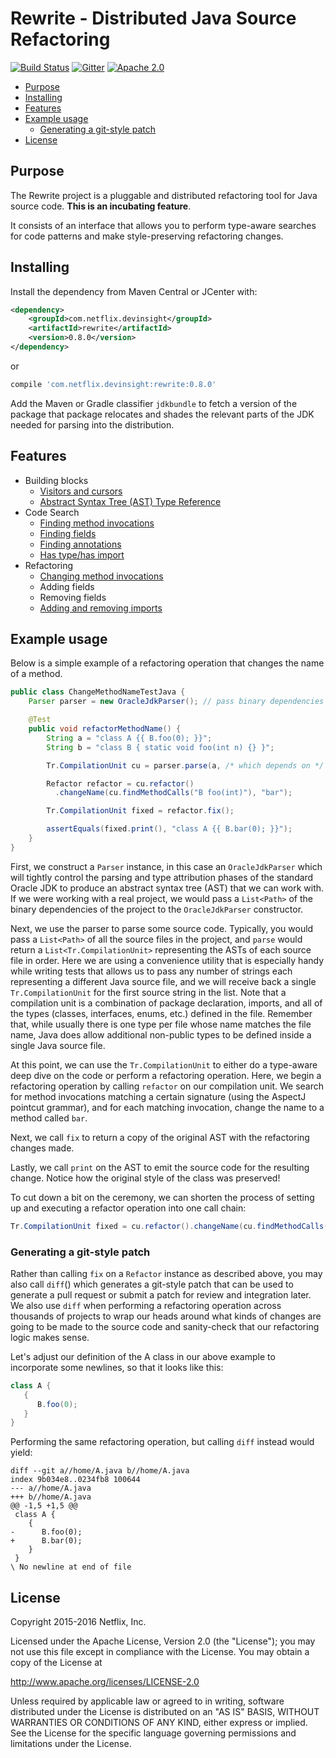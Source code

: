 # Rewrite - Distributed Java Source Refactoring

[![Build Status](https://travis-ci.org/Netflix/rewrite.svg?branch=master)](https://travis-ci.org/Netflix/rewrite)
[![Gitter](https://badges.gitter.im/Join%20Chat.svg)](https://gitter.im/Netflix/rewrite?utm_source=badge&utm_medium=badge&utm_campaign=pr-badge)
[![Apache 2.0](https://img.shields.io/github/license/Netflix/rewrite.svg)](http://www.apache.org/licenses/LICENSE-2.0)

- [Purpose](#purpose)
- [Installing](#installing)
- [Features](#features)
- [Example usage](#example-usage)
  - [Generating a git-style patch](#generating-a-git-style-patch)
- [License](#license)

## Purpose

The Rewrite project is a pluggable and distributed refactoring tool for Java source code.  **This is an incubating feature**.

It consists of an interface that allows you to perform type-aware searches for code patterns and make style-preserving refactoring changes.

## Installing

Install the dependency from Maven Central or JCenter with:

```xml
<dependency>
    <groupId>com.netflix.devinsight</groupId>
    <artifactId>rewrite</artifactId>
    <version>0.8.0</version>
</dependency>
```

or

```groovy
compile 'com.netflix.devinsight:rewrite:0.8.0'
```

Add the Maven or Gradle classifier `jdkbundle` to fetch a version of the package that package relocates and shades the relevant parts of the JDK needed for parsing into the distribution.

## Features

* Building blocks
  - [Visitors and cursors](https://github.com/Netflix/rewrite/wiki/Visitors-and-Cursors)
  - [Abstract Syntax Tree (AST) Type Reference](https://github.com/Netflix/rewrite/wiki/Abstract-Syntax-Tree-(AST)-Type-Reference)
* Code Search
  - [Finding method invocations](https://github.com/Netflix/rewrite/wiki/Finding-Method-Invocations)
  - [Finding fields](https://github.com/Netflix/rewrite/wiki/Finding-Fields)
  - [Finding annotations](https://github.com/Netflix/rewrite/wiki/Finding-Annotations)
  - [Has type/has import](https://github.com/Netflix/rewrite/wiki/Has-Type-and-Has-Import)
* Refactoring
  - [Changing method invocations](https://github.com/Netflix/rewrite/wiki/Changing-Method-Invocations)
  - Adding fields
  - Removing fields
  - [Adding and removing imports](https://github.com/Netflix/rewrite/wiki/Adding-and-Removing-Imports)

## Example usage

Below is a simple example of a refactoring operation that changes the name of a method.

```java
public class ChangeMethodNameTestJava {
    Parser parser = new OracleJdkParser(); // pass binary dependencies to this constructor on a real project

    @Test
    public void refactorMethodName() {
        String a = "class A {{ B.foo(0); }}";
        String b = "class B { static void foo(int n) {} }";

        Tr.CompilationUnit cu = parser.parse(a, /* which depends on */ b);

        Refactor refactor = cu.refactor()
          .changeName(cu.findMethodCalls("B foo(int)"), "bar");

        Tr.CompilationUnit fixed = refactor.fix();

        assertEquals(fixed.print(), "class A {{ B.bar(0); }}");
    }
}
```

First, we construct a `Parser` instance, in this case an `OracleJdkParser` which will tightly control the parsing and type attribution phases of the standard
Oracle JDK to produce an abstract syntax tree (AST) that we can work with. If we were working with a real project, we would pass a `List<Path>` of the binary
dependencies of the project to the `OracleJdkParser` constructor.

Next, we use the parser to parse some source code. Typically, you would pass a `List<Path>` of all the source files in the project, and `parse` would return
a `List<Tr.CompilationUnit>` representing the ASTs of each source file in order. Here we are using a convenience utility that is especially handy while writing
tests that allows us to pass any number of strings each representing a different Java source file, and we will receive back a single `Tr.CompilationUnit` for the first
source string in the list. Note that a compilation unit is a combination of package declaration, imports, and all of the types (classes, interfaces, enums, etc.) defined
in the file. Remember that, while usually there is one type per file whose name matches the file name, Java does allow additional non-public types to be defined inside
a single Java source file.

At this point, we can use the `Tr.CompilationUnit` to either do a type-aware deep dive on the code or perform a refactoring operation. Here, we begin a refactoring
operation by calling `refactor` on our compilation unit. We search for method invocations matching a certain signature (using the AspectJ pointcut grammar),
and for each matching invocation, change the name to a method called `bar`.

Next, we call `fix` to return a copy of the original AST with the refactoring changes made.

Lastly, we call `print` on the AST to emit the source code for the resulting change. Notice how the original style of the class was preserved!

To cut down a bit on the ceremony, we can shorten the process of setting up and executing a refactor operation into one call chain:

```java
Tr.CompilationUnit fixed = cu.refactor().changeName(cu.findMethodCalls("B foo(int)"), "bar").fix();
```

### Generating a git-style patch

Rather than calling `fix` on a `Refactor` instance as described above, you may also call `diff`() which generates a git-style patch that can be used to generate
a pull request or submit a patch for review and integration later. We also use `diff` when performing a refactoring operation across thousands of projects to wrap
our heads around what kinds of changes are going to be made to the source code and sanity-check that our refactoring logic makes sense.

Let's adjust our definition of the A class in our above example to incorporate some newlines, so that it looks like this:

```java
class A {
   {
      B.foo(0);
   }
}
```

Performing the same refactoring operation, but calling `diff` instead would yield:

```text
diff --git a//home/A.java b//home/A.java
index 9b034e8..0234fb8 100644
--- a//home/A.java
+++ b//home/A.java
@@ -1,5 +1,5 @@
 class A {
    {
-      B.foo(0);
+      B.bar(0);
    }
 }
\ No newline at end of file
```

## License

Copyright 2015-2016 Netflix, Inc.

Licensed under the Apache License, Version 2.0 (the "License");
you may not use this file except in compliance with the License.
You may obtain a copy of the License at

<http://www.apache.org/licenses/LICENSE-2.0>

Unless required by applicable law or agreed to in writing, software
distributed under the License is distributed on an "AS IS" BASIS,
WITHOUT WARRANTIES OR CONDITIONS OF ANY KIND, either express or implied.
See the License for the specific language governing permissions and
limitations under the License.
